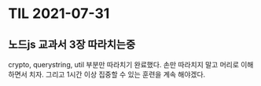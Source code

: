 # TIL 2021-07-31

## 노드js 교과서 3장 따라치는중

crypto, querystring, util 부분만 따라치기 완료했다. 손만 따라치지 말고 머리로 이해하면서 치자. 그리고 1시간 이상 집중할 수 있는 훈련을 계속 해야겠다.
